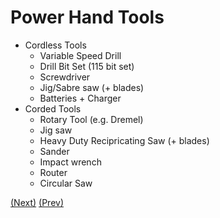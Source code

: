 # Power Hand Tools

* Cordless Tools
  * Variable Speed Drill
  * Drill Bit Set (115 bit set)
  * Screwdriver
  * Jig/Sabre saw (+ blades)
  * Batteries + Charger
* Corded Tools
  * Rotary Tool (e.g. Dremel)
  * Jig saw
  * Heavy Duty Recipricating Saw (+ blades)
  * Sander
  * Impact wrench
  * Router
  * Circular Saw

[(Next)](../bigger_iron/README.md) [(Prev)](../hand_tools/README.md)
